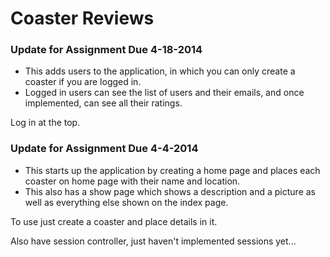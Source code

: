 # Coaster Reviews

### Update for Assignment Due 4-18-2014

* This adds users to the application, in which you can only create a coaster if you are logged in.
* Logged in users can see the list of users and their emails, and once implemented, can see all their ratings.

Log in at the top.

### Update for Assignment Due 4-4-2014

* This starts up the application by creating a home page and places each coaster on home page with their name and     location.
* This also has a show page which shows a description and a picture as well as everything else shown on the index page.

To use just create a coaster and place details in it.

Also have session controller, just haven't implemented sessions yet...
